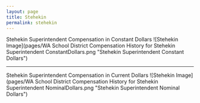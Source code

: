 ```yaml
---
layout: page
title: Stehekin
permalink: stehekin
---
```



Stehekin Superintendent Compensation in Constant Dollars
![Stehekin Image](pages/WA School District Compensation History for Stehekin Superintendent ConstantDollars.png "Stehekin Superintendent Constant Dollars")
___

Stehekin Superintendent Compensation in Current Dollars
![Stehekin Image](pages/WA School District Compensation History for Stehekin Superintendent NominalDollars.png "Stehekin Superintendent Nominal Dollars")